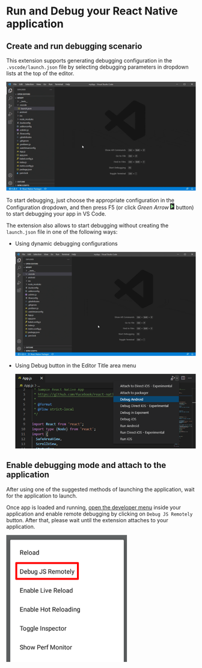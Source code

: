 # Run and Debug your React Native application
## Create and run debugging scenario
This extension supports generating debugging configuration in the `.vscode/launch.json` file by selecting debugging parameters in dropdown lists at the top of the editor.

![Add React Native debug configuration](../images/add-debug-configuration.gif)

To start debugging, just choose the appropriate configuration in the Configuration dropdown, and then press F5 (or click _Green Arrow_ ![Configure-gear](../images/debug-icon.png) button) to start debugging your app in VS Code.

The extension also allows to start debugging without creating the `launch.json` file in one of the following ways:
- Using dynamic debugging configurations

    ![Run dynamic debugging configuration](../images/dynamic-debugging-configuration.gif)
- Using Debug button in the Editor Title area menu

    ![Select and run debugging command](../images/debug-commands-button.png)

## Enable debugging mode and attach to the application
After using one of the suggested methods of launching the application, wait for the application to launch.

Once app is loaded and running, [open the developer menu](https://reactnative.dev/docs/debugging#accessing-the-in-app-developer-menu) inside your application and enable remote debugging by clicking on `Debug JS Remotely` button. After that, please wait until the extension attaches to your application.

![React Native enable remote debug](../images/enable-remote-debug.png)

